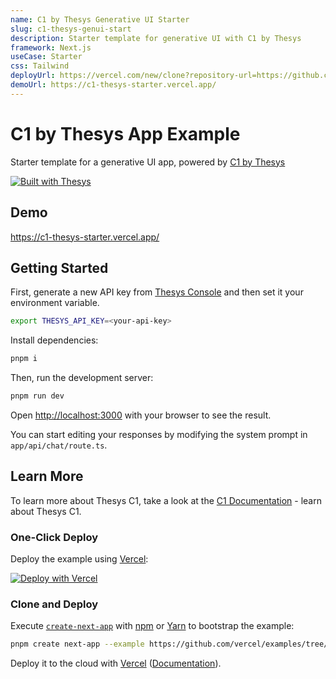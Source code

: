 ```yaml
---
name: C1 by Thesys Generative UI Starter
slug: c1-thesys-genui-start
description: Starter template for generative UI with C1 by Thesys
framework: Next.js
useCase: Starter
css: Tailwind
deployUrl: https://vercel.com/new/clone?repository-url=https://github.com/vercel/examples/tree/main/starter/c1-thesys-dev&project-name=c1-thesys-dev&repository-name=c1-thesys-dev
demoUrl: https://c1-thesys-starter.vercel.app/
---
```


# C1 by Thesys App Example

Starter template for a generative UI app, powered by [C1 by Thesys](https://thesys.dev)

[![Built with Thesys](https://thesys.dev/built-with-thesys-badge.svg)](https://thesys.dev)

## Demo

https://c1-thesys-starter.vercel.app/

## Getting Started

First, generate a new API key from [Thesys Console](https://console.thesys.dev/keys) and then set it your environment variable.

```bash
export THESYS_API_KEY=<your-api-key>
```

Install dependencies:

```bash
pnpm i
```

Then, run the development server:

```bash
pnpm run dev
```

Open [http://localhost:3000](http://localhost:3000) with your browser to see the result.

You can start editing your responses by modifying the system prompt in `app/api/chat/route.ts`.

## Learn More

To learn more about Thesys C1, take a look at the [C1 Documentation](https://docs.thesys.dev) - learn about Thesys C1.

### One-Click Deploy

Deploy the example using [Vercel](https://vercel.com?utm_source=github&utm_medium=readme&utm_campaign=vercel-examples):

[![Deploy with Vercel](https://vercel.com/button)](https://vercel.com/new/clone?repository-url=https://github.com/vercel/examples/tree/main/starter/c1-thesys-dev&project-name=c1-thesys-dev&repository-name=c1-thesys-dev)

### Clone and Deploy

Execute [`create-next-app`](https://github.com/vercel/next.js/tree/canary/packages/create-next-app) with [npm](https://docs.npmjs.com/cli/init) or [Yarn](https://yarnpkg.com/lang/en/docs/cli/create/) to bootstrap the example:

```bash
pnpm create next-app --example https://github.com/vercel/examples/tree/main/starter/c1-thesys-dev
```

Deploy it to the cloud with [Vercel](https://vercel.com/new?utm_source=github&utm_medium=readme&utm_campaign=edge-middleware-eap) ([Documentation](https://nextjs.org/docs/deployment)).
